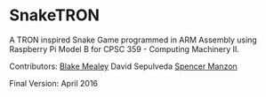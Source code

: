 # SnakeTRON

A TRON inspired Snake Game programmed in ARM Assembly using Raspberry Pi Model B for CPSC 359 - Computing Machinery II.

Contributors:
[Blake Mealey](github.com/blake-mealey)
David Sepulveda
[Spencer Manzon](github.com/spencer-m)



Final Version: April 2016
